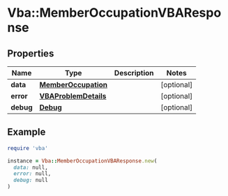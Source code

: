 # Vba::MemberOccupationVBAResponse

## Properties

| Name | Type | Description | Notes |
| ---- | ---- | ----------- | ----- |
| **data** | [**MemberOccupation**](MemberOccupation.md) |  | [optional] |
| **error** | [**VBAProblemDetails**](VBAProblemDetails.md) |  | [optional] |
| **debug** | [**Debug**](Debug.md) |  | [optional] |

## Example

```ruby
require 'vba'

instance = Vba::MemberOccupationVBAResponse.new(
  data: null,
  error: null,
  debug: null
)
```

